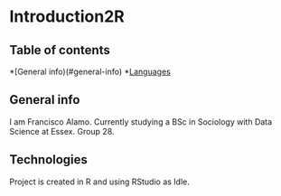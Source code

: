 # Introduction2R
## Table of contents
*[General info)(#general-info)
*[Languages](#technologies)

## General info
  I am Francisco Alamo.
  Currently studying a BSc in Sociology with Data Science at Essex.
  Group 28.
  
## Technologies
Project is created in R and using RStudio as Idle.
  
 
